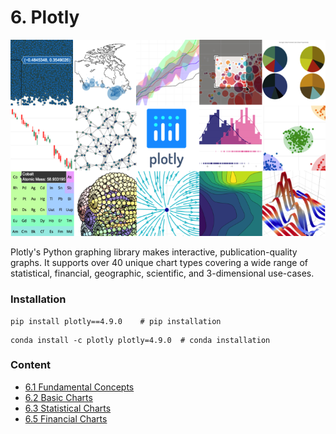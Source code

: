 # 6. Plotly

![](../.gitbook/assets/68747470733a2f2f7261772e67697468756275736572636f6e74656e742e636f6d2f636c646f75676c2f706c6f745f696d616765732f6164645f725f696d672f706c6f746c795f323031372e706e67.png)

Plotly's Python graphing library makes interactive, publication-quality graphs. It supports over 40 unique chart types covering a wide range of statistical, financial, geographic, scientific, and 3-dimensional use-cases.

### Installation

```text
pip install plotly==4.9.0    # pip installation
```

```text
conda install -c plotly plotly=4.9.0  # conda installation
```

### Content

* [6.1 Fundamental Concepts](6.1-fundamental-concepts/)
* [6.2 Basic Charts](6.2-basic-charts/)
* [6.3 Statistical Charts](6.3-statistical-charts.md)
* [6.5 Financial Charts](6.5-financial-charts.md)

